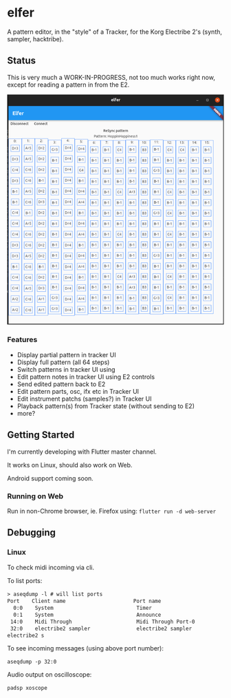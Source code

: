 # elfer

A pattern editor, in the "style" of a Tracker, for the Korg Electribe 2's (synth, sampler, hacktribe).

## Status

This is very much a WORK-IN-PROGRESS, not too much works right now, except for reading a pattern in from the E2.

![screenshot](docs/screenshot-1.png)

### Features

* Display partial pattern in tracker UI
* Display full pattern (all 64 steps) 
* Switch patterns in tracker UI using 
* Edit pattern notes in tracker UI using E2 controls
* Send edited pattern back to E2
* Edit pattern parts, osc, ifx etc in Tracker UI
* Edit instrument patchs (samples?) in Tracker UI
* Playback pattern(s) from Tracker state (without sending to E2)
* more?


## Getting Started

I'm currently developing with Flutter master channel.

It works on Linux, should also work on Web. 

Android support coming soon.

### Running on Web

Run in non-Chrome browser, ie. Firefox using: `flutter run -d web-server`


## Debugging

### Linux

To check midi incoming via cli.

To  list ports:
```
> aseqdump -l # will list ports
Port    Client name                      Port name
  0:0    System                           Timer
  0:1    System                           Announce
 14:0    Midi Through                     Midi Through Port-0
 32:0    electribe2 sampler               electribe2 sampler electribe2 s
```

To see incoming messages (using above port number):
```
aseqdump -p 32:0
```

Audio output on oscilloscope:
```
padsp xoscope
```